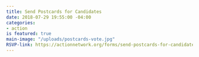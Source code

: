 ```yaml
---
title: Send Postcards for Candidates
date: 2018-07-29 19:55:00 -04:00
categories:
- action
is featured: true
main-image: "/uploads/postcards-vote.jpg"
RSVP-link: https://actionnetwork.org/forms/send-postcards-for-candidates?source=direct_link&
---
```


